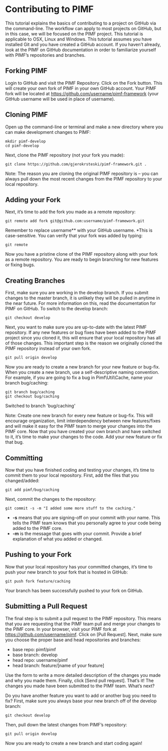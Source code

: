 # Contributing to PIMF

This tutorial explains the basics of contributing to a project on GitHub via the command-line. The workflow can apply to most projects on GitHub, but in this case, we will be focused on the PIMF project. This tutorial is applicable to OSX, Linux and Windows. This tutorial assumes you have installed Git and you have created a GitHub account. If you haven’t already, look at the PIMF on GitHub documentation in order to familiarize yourself with PIMF’s repositories and branches.

## Forking PIMF
Login to GitHub and visit the PIMF Repository. Click on the Fork button. This will create your own fork of PIMF in your own GitHub account. Your PIMF fork will be located at https://github.com/username/pimf-framework (your GitHub username will be used in place of username).

## Cloning PIMF
Open up the command-line or terminal and make a new directory where you can make development changes to PIMF:

    mkdir pimf-develop
    cd pimf-develop

Next, clone the PIMF repository (not your fork you made):

    git clone https://github.com/gjerokrsteski/pimf-framework.git .

Note: The reason you are cloning the original PIMF repository is – you can always pull down the most recent changes from the PIMF repository to your local repository.

## Adding your Fork
Next, it’s time to add the fork you made as a remote repository:

    git remote add fork git@github.com:username/pimf-framework.git

Remember to replace username** with your GitHub username. *This is case-sensitive. You can verify that your fork was added by typing:

    git remote

Now you have a pristine clone of the PIMF repository along with your fork as a remote repository. You are ready to begin branching for new features or fixing bugs.

## Creating Branches
First, make sure you are working in the develop branch. If you submit changes to the master branch, it is unlikely they will be pulled in anytime in the near future. For more information on this, read the documentation for PIMF on GitHub. To switch to the develop branch:

    git checkout develop

Next, you want to make sure you are up-to-date with the latest PIMF repository. If any new features or bug fixes have been added to the PIMF project since you cloned it, this will ensure that your local repository has all of those changes. This important step is the reason we originally cloned the PIMF repository instead of your own fork.

    git pull origin develop

Now you are ready to create a new branch for your new feature or bug-fix. When you create a new branch, use a self-descriptive naming convention. For example, if you are going to fix a bug in Pimf\Util\Cache, name your branch bug/caching:

    git branch bug/caching
    git checkout bug/caching

Switched to branch 'bug/caching'

Note: Create one new branch for every new feature or bug-fix. This will encourage organization, limit interdependency between new features/fixes and will make it easy for the PIMF team to merge your changes into the PIMF core. Now that you have created your own branch and have switched to it, it’s time to make your changes to the code. Add your new feature or fix that bug.

## Committing
Now that you have finished coding and testing your changes, it’s time to commit them to your local repository. First, add the files that you changed/added:

    git add pimf/bug/caching

Next, commit the changes to the repository:

    git commit -s -m "I added some more stuff to the caching."

* **-s** means that you are signing-off on your commit with your name. This tells the PIMF team knows that you personally agree to your code being added to the PIMF core.
* **-m** is the message that goes with your commit. Provide a brief explanation of what you added or changed.

## Pushing to your Fork
Now that your local repository has your committed changes, it’s time to push your new branch to your fork that is hosted in GitHub:

    git push fork feature/caching

Your branch has been successfully pushed to your fork on GitHub.

## Submitting a Pull Request
The final step is to submit a pull request to the PIMF repository. This means that you are requesting that the PIMF team pull and merge your changes to the PIMF core. In your browser, visit your PIMF fork at https://github.com/username/pimf. Click on [Pull Request]. Next, make sure you choose the proper base and head repositories and branches:

* base repo: pimf/pimf
* base branch: develop
* head repo: username/pimf
* head branch: feature/[name of your feature]

Use the form to write a more detailed description of the changes you made and why you made them. Finally, click [Send pull request]. That’s it! The changes you made have been submitted to the PIMF team.
What’s next?

Do you have another feature you want to add or another bug you need to fix? First, make sure you always base your new branch off of the develop branch:

    git checkout develop

Then, pull down the latest changes from PIMF’s repository:

    git pull origin develop

Now you are ready to create a new branch and start coding again!
